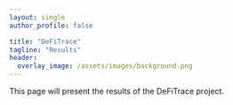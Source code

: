 ```yaml
---
layout: single
author_profile: false

title: "DeFiTrace"
tagline: "Results"
header:
  overlay_image: /assets/images/background.png
---
```


This page will present the results of the DeFiTrace project.

